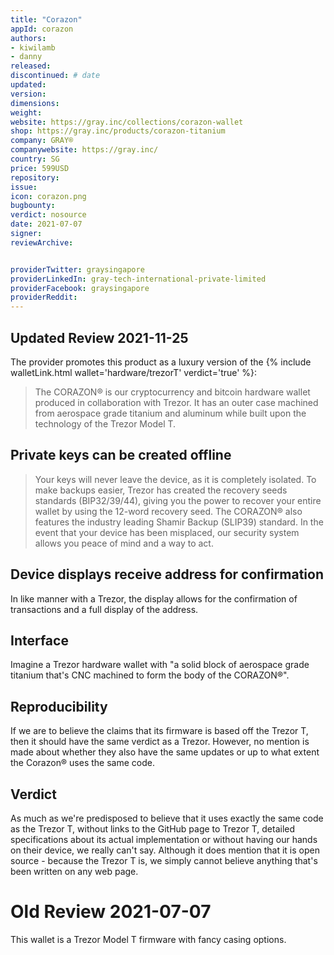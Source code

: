 ```yaml
---
title: "Corazon"
appId: corazon
authors:
- kiwilamb
- danny
released: 
discontinued: # date
updated:
version:
dimensions: 
weight: 
website: https://gray.inc/collections/corazon-wallet
shop: https://gray.inc/products/corazon-titanium
company: GRAY®
companywebsite: https://gray.inc/
country: SG
price: 599USD
repository: 
issue:
icon: corazon.png
bugbounty:
verdict: nosource
date: 2021-07-07
signer:
reviewArchive:


providerTwitter: graysingapore
providerLinkedIn: gray-tech-international-private-limited
providerFacebook: graysingapore
providerReddit: 
---
```



## Updated Review 2021-11-25

The provider promotes this product as a luxury version of the {% include walletLink.html wallet='hardware/trezorT' verdict='true' %}:

> The CORAZON® is our cryptocurrency and bitcoin hardware wallet produced in collaboration with Trezor. It has an outer case machined from aerospace grade titanium and aluminum while built upon the technology of the Trezor Model T.

## Private keys can be created offline

> Your keys will never leave the device, as it is completely isolated. To make backups easier, Trezor has created the recovery seeds standards (BIP32/39/44), giving you the power to recover your entire wallet by using the 12-word recovery seed. The CORAZON® also features the industry leading Shamir Backup (SLIP39) standard. In the event that your device has been misplaced, our security system allows you peace of mind and a way to act.

## Device displays receive address for confirmation

In like manner with a Trezor, the display allows for the confirmation of transactions and a full display of the address.

## Interface

Imagine a Trezor hardware wallet with "a solid block of aerospace grade titanium that's CNC machined to form the body of the CORAZON®". 

## Reproducibility

If we are to believe the claims that its firmware is based off the Trezor T, then it should have the same verdict as a Trezor. However, no mention is made about whether they also have the same updates or up to what extent the Corazon® uses the same code. 

## Verdict

As much as we're predisposed to believe that it uses exactly the same code as the Trezor T, without links to the GitHub page to Trezor T, detailed specifications about its actual implementation or without having our hands on their device, we really can't say. Although it does mention that it is open source - because the Trezor T is, we simply cannot believe anything that's been written on any web page. 


# Old Review 2021-07-07

This wallet is a Trezor Model T firmware with fancy casing options.
